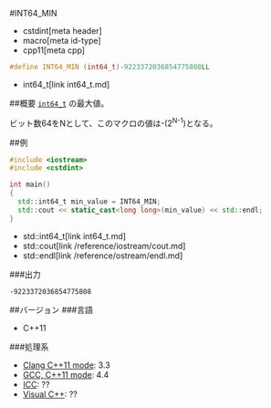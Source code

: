 #INT64_MIN
* cstdint[meta header]
* macro[meta id-type]
* cpp11[meta cpp]

```cpp
#define INT64_MIN (int64_t)-9223372036854775808LL
```
* int64_t[link int64_t.md]

##概要
[`int64_t`](int64_t.md) の最大値。

ビット数64をNとして、このマクロの値は-(2<sup>N-1</sup>)となる。


##例
```cpp
#include <iostream>
#include <cstdint>

int main()
{
  std::int64_t min_value = INT64_MIN;
  std::cout << static_cast<long long>(min_value) << std::endl;
}
```
* std::int64_t[link int64_t.md]
* std::cout[link /reference/iostream/cout.md]
* std::endl[link /reference/ostream/endl.md]


###出力
```
-9223372036854775808
```


##バージョン
###言語
- C++11

###処理系
- [Clang C++11 mode](/implementation.md#clang): 3.3
- [GCC, C++11 mode](/implementation.md#gcc): 4.4
- [ICC](/implementation.md#icc): ??
- [Visual C++](/implementation.md#visual_cpp): ??

